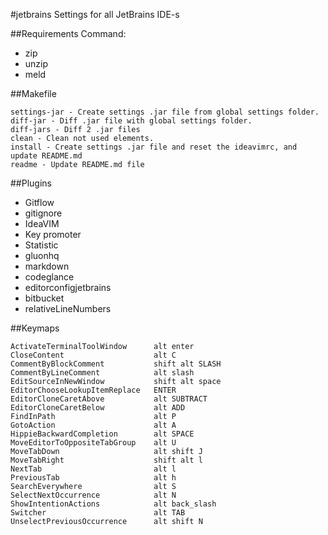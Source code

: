 
#jetbrains
Settings for all JetBrains IDE-s

##Requirements
Command:
 - zip
 - unzip
 - meld

##Makefile

	settings-jar - Create settings .jar file from global settings folder.
	diff-jar - Diff .jar file with global settings folder.
	diff-jars - Diff 2 .jar files
	clean - Clean not used elements.
	install - Create settings .jar file and reset the ideavimrc, and update README.md
	readme - Update README.md file

##Plugins

 - Gitflow
 - gitignore
 - IdeaVIM
 - Key promoter
 - Statistic
 - gluonhq
 - markdown
 - codeglance
 - editorconfigjetbrains
 - bitbucket
 - relativeLineNumbers

##Keymaps

	ActivateTerminalToolWindow    	alt enter
	CloseContent                  	alt C
	CommentByBlockComment         	shift alt SLASH
	CommentByLineComment          	alt slash
	EditSourceInNewWindow         	shift alt space
	EditorChooseLookupItemReplace 	ENTER
	EditorCloneCaretAbove         	alt SUBTRACT
	EditorCloneCaretBelow         	alt ADD
	FindInPath                    	alt P
	GotoAction                    	alt A
	HippieBackwardCompletion      	alt SPACE
	MoveEditorToOppositeTabGroup  	alt U
	MoveTabDown                   	alt shift J
	MoveTabRight                  	shift alt l
	NextTab                       	alt l
	PreviousTab                   	alt h
	SearchEverywhere              	alt S
	SelectNextOccurrence          	alt N
	ShowIntentionActions          	alt back_slash
	Switcher                      	alt TAB
	UnselectPreviousOccurrence    	alt shift N

	